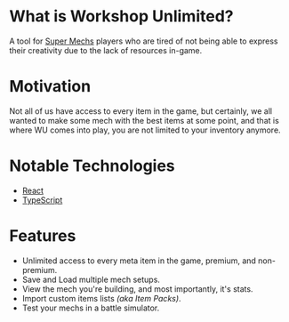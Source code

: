 # What is Workshop Unlimited?
A tool for [Super Mechs](http://supermechs.com/) players who are tired of not being able to express their creativity due to the lack of resources in-game.

# Motivation
Not all of us have access to every item in the game, but certainly, we all wanted to make some mech with the best items at some point, and that is where WU comes into play, you are not limited to your inventory anymore.

# Notable Technologies
- [React](https://reactjs.org/)
- [TypeScript](https://www.typescriptlang.org/)

# Features
- Unlimited access to every meta item in the game, premium, and non-premium.
- Save and Load multiple mech setups.
- View the mech you're building, and most importantly, it's stats.
- Import custom items lists *(aka Item Packs)*.
- Test your mechs in a battle simulator.

